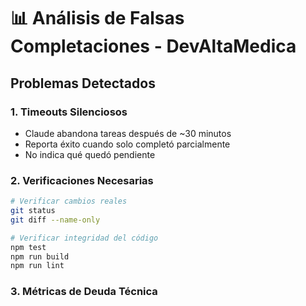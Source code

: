 # 📊 Análisis de Falsas Completaciones - DevAltaMedica

## Problemas Detectados

### 1. Timeouts Silenciosos

- Claude abandona tareas después de ~30 minutos
- Reporta éxito cuando solo completó parcialmente
- No indica qué quedó pendiente

### 2. Verificaciones Necesarias

```bash
# Verificar cambios reales
git status
git diff --name-only

# Verificar integridad del código
npm test
npm run build
npm run lint
```

### 3. Métricas de Deuda Técnica
